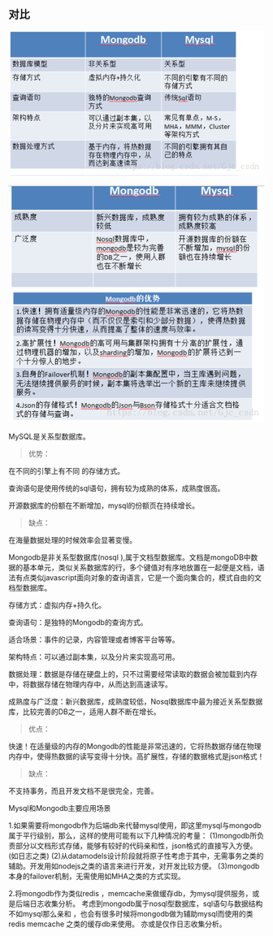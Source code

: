 ## 对比

![img](images/20180523145418434)

![img](images/20180523145445245)

MySQL是关系型数据库。

> 优势：

在不同的引擎上有不同 的存储方式。

查询语句是使用传统的sql语句，拥有较为成熟的体系，成熟度很高。

开源数据库的份额在不断增加，mysql的份额页在持续增长。

> 缺点：

在海量数据处理的时候效率会显著变慢。

Mongodb是非关系型数据库(nosql ),属于文档型数据库。文档是mongoDB中数据的基本单元，类似关系数据库的行，多个键值对有序地放置在一起便是文档，语法有点类似javascript面向对象的查询语言，它是一个面向集合的，模式自由的文档型数据库。

存储方式：虚拟内存+持久化。

查询语句：是独特的Mongodb的查询方式。

适合场景：事件的记录，内容管理或者博客平台等等。

架构特点：可以通过副本集，以及分片来实现高可用。

数据处理：数据是存储在硬盘上的，只不过需要经常读取的数据会被加载到内存中，将数据存储在物理内存中，从而达到高速读写。

成熟度与广泛度：新兴数据库，成熟度较低，Nosql数据库中最为接近关系型数据库，比较完善的DB之一，适用人群不断在增长。

> 优点：

快速！在适量级的内存的Mongodb的性能是非常迅速的，它将热数据存储在物理内存中，使得热数据的读写变得十分快。高扩展性，存储的数据格式是json格式！

> 缺点：

不支持事务，而且开发文档不是很完全，完善。

Mysql和Mongodb主要应用场景

1.如果需要将mongodb作为后端db来代替mysql使用，即这里mysql与mongodb 属于平行级别，那么，这样的使用可能有以下几种情况的考量： (1)mongodb所负责部分以文档形式存储，能够有较好的代码亲和性，json格式的直接写入方便。(如日志之类) (2)从datamodels设计阶段就将原子性考虑于其中，无需事务之类的辅助。开发用如nodejs之类的语言来进行开发，对开发比较方便。 (3)mongodb本身的failover机制，无需使用如MHA之类的方式实现。

2.将mongodb作为类似redis ，memcache来做缓存db，为mysql提供服务，或是后端日志收集分析。 考虑到mongodb属于nosql型数据库，sql语句与数据结构不如mysql那么亲和 ，也会有很多时候将mongodb做为辅助mysql而使用的类redis memcache 之类的缓存db来使用。 亦或是仅作日志收集分析。